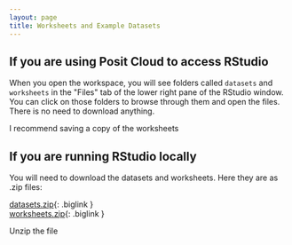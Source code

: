 ```yaml
---
layout: page
title: Worksheets and Example Datasets
---
```


## If you are using Posit Cloud to access RStudio

When you open the workspace, you will see folders called `datasets` and `worksheets` in the "Files" tab of the lower right pane of the RStudio window. You can click on those folders to browse through them and open the files. There is no need to download anything. 

I recommend saving a copy of the worksheets

## If you are running RStudio locally

You will need to download the datasets and worksheets. Here they are as .zip files:

[datasets.zip](xxx){: .biglink }  
[worksheets.zip](xxx){: .biglink }

Unzip the file 